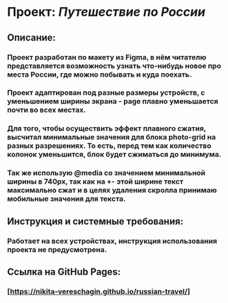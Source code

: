 ﻿# Проект: *Путешествие по России*

## Описание:

### Проект разработан по макету из Figma, в нём читателю представляется возможность узнать что-нибудь новое про места России, где можно побывать и куда поехать.

### Проект адаптирован под разные размеры устройств, с уменьшением ширины экрана - page плавно уменьшается почти во всех местах.

### Для того, чтобы осуществить эффект плавного сжатия, высчитал минимальные значения для блока photo-grid на разных разрешениях. То есть, перед тем как количество колонок уменьшится, блок будет сжиматься до минимума.

### Так же использую @media со значением минимальной ширины в 740px, так как на +- этой ширине текст максимально сжат и в целях удаления скролла принимаю мобильные значения  для текста.

## Инструкция и системные требования:

### Работает на всех устройствах, инструкция использования проекта не предусмотрена.

## Ссылка на GitHub Pages:

### [https://nikita-vereschagin.github.io/russian-travel/]

